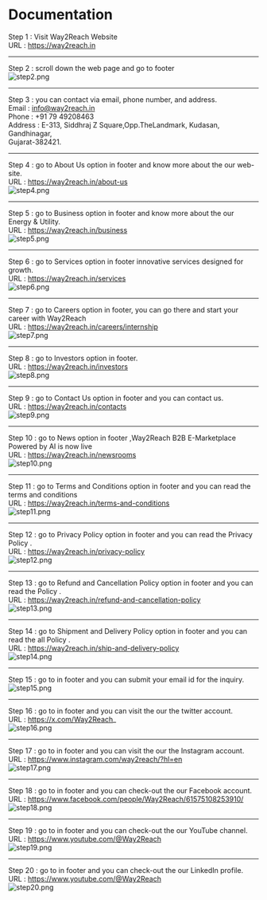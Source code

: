 # Documentation

Step 1 : Visit Way2Reach Website  
URL : https://way2reach.in

---

Step 2 : scroll down the web page and go to footer  
![step2.png](step_2.png)

---

Step 3 : you can contact via email, phone number, and address.  
Email : info@way2reach.in  
Phone : +91 79 49208463  
Address : E-313, Siddhraj Z Square,Opp.TheLandmark, Kudasan, Gandhinagar,  
Gujarat-382421.

---

Step 4 : go to About Us option in footer and know more about the our web-site.  
URL : https://way2reach.in/about-us  
![step4.png](step_4.png)

---

Step 5 : go to Business option in footer and know more about the our Energy & Utility.  
URL : https://way2reach.in/business  
![step5.png](step_5.png)

---

Step 6 : go to Services option in footer innovative services designed for growth.  
URL : https://way2reach.in/services  
![step6.png](step_6.png)

---

Step 7 : go to Careers option in footer, you can go there and start your career with Way2Reach  
URL : https://way2reach.in/careers/internship  
![step7.png](step_7.png)

---

Step 8 : go to Investors option in footer.  
URL : https://way2reach.in/investors  
![step8.png](step_8.png)

---

Step 9 : go to Contact Us option in footer and you can contact us.  
URL : https://way2reach.in/contacts  
![step9.png](step_9.png)

---

Step 10 : go to News option in footer ,Way2Reach B2B E-Marketplace Powered by AI is now live  
URL : https://way2reach.in/newsrooms  
![step10.png](step_10.png)

---

Step 11 : go to Terms and Conditions option in footer and you can read the terms and conditions  
URL : https://way2reach.in/terms-and-conditions  
![step11.png](step_11.png)

---

Step 12 : go to Privacy Policy option in footer and you can read the Privacy Policy .  
URL : https://way2reach.in/privacy-policy  
![step12.png](step_12.png)

---

Step 13 : go to Refund and Cancellation Policy option in footer and you can read the Policy .  
URL : https://way2reach.in/refund-and-cancellation-policy  
![step13.png](step_13.png)

---

Step 14 : go to Shipment and Delivery Policy option in footer and you can read the all Policy .  
URL : https://way2reach.in/ship-and-delivery-policy  
![step14.png](step_14.png)

---

Step 15 : go to in footer and you can submit your email id for the inquiry.  
![step15.png](step_15.png)

---

Step 16 : go to in footer and you can visit the our the twitter account.  
URL : https://x.com/Way2Reach_  
![step16.png](step_16.png)

---

Step 17 : go to in footer and you can visit the our the Instagram account.  
URL : https://www.instagram.com/way2reach/?hl=en  
![step17.png](step_17.png)

---

Step 18 : go to in footer and you can check-out the our Facebook account.  
URL : https://www.facebook.com/people/Way2Reach/61575108253910/  
![step18.png](step_18.png)

---

Step 19 : go to in footer and you can check-out the our YouTube channel.  
URL : https://www.youtube.com/@Way2Reach  
![step19.png](step_19.png)

---

Step 20 : go to in footer and you can check-out the our LinkedIn profile.  
URL : https://www.youtube.com/@Way2Reach  
![step20.png](step_20.png)
